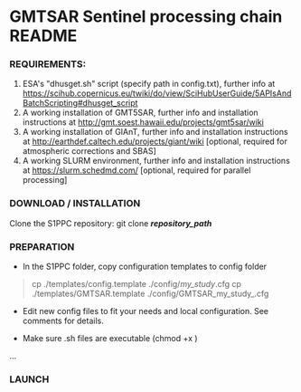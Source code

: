 # GMTSAR Sentinel processing chain README

### REQUIREMENTS:
1. ESA's "dhusget.sh" script (specify path in config.txt), further info at
   https://scihub.copernicus.eu/twiki/do/view/SciHubUserGuide/5APIsAndBatchScripting#dhusget_script
2. A working installation of GMT5SAR, further info and installation instructions at
   http://gmt.soest.hawaii.edu/projects/gmt5sar/wiki
3. A working installation of GIAnT, further info and installation instructions at
   http://earthdef.caltech.edu/projects/giant/wiki
   [optional, required for atmospheric corrections and SBAS]
4. A working SLURM environment, further info and installation instructions at
   https://slurm.schedmd.com/
   [optional, required for parallel processing]

### DOWNLOAD / INSTALLATION
Clone the S1PPC repository:
git clone ___repository_path___

### PREPARATION
- In the S1PPC folder, copy configuration templates to config folder
> cp ./templates/config.template ./config/_my_study_.cfg
> cp ./templates/GMTSAR.template ./config/GMTSAR_my_study_.cfg

- Edit new config files to fit your needs and local configuration.
  See comments for details.

- Make sure .sh files are executable (chmod +x <filename>)

...


### LAUNCH

